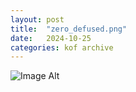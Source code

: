 ```yaml
---
layout:	post
title:	"zero_defused.png"
date:	2024-10-25
categories:	kof archive
---
```


![Image Alt](https://k0f.github.io/assets/zero_defused.png)